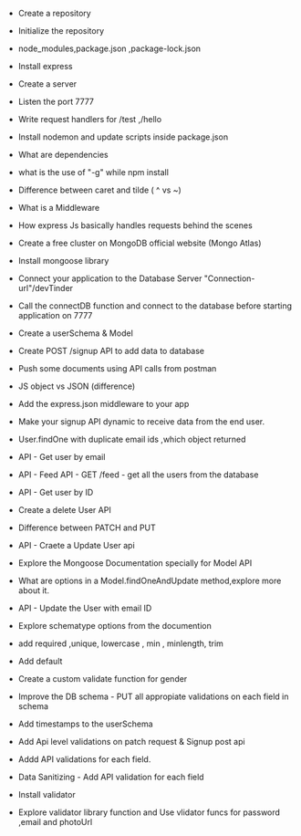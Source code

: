 - Create a repository 
- Initialize the repository 
- node_modules,package.json ,package-lock.json 
- Install express
- Create a server
- Listen the port 7777
- Write request handlers for /test ,/hello
- Install nodemon and update scripts inside package.json
- What are dependencies 
- what is the use of "-g" while npm install 
- Difference between caret and tilde ( ^ vs ~)

- What is a Middleware
- How express Js basically handles requests  behind the scenes 


- Create a free cluster on MongoDB official website (Mongo Atlas)
- Install mongoose library
- Connect your application to the Database Server "Connection-url"/devTinder
- Call the connectDB function and connect to the database before starting application on 7777 

- Create a userSchema & Model
- Create  POST /signup API to add data to database
- Push some documents using API calls from postman

- JS object vs JSON (difference)
- Add the express.json middleware to your app
- Make your signup API dynamic to receive data from the end user.

- User.findOne with duplicate email ids ,which object returned 
- API - Get user by email 
- API - Feed API - GET /feed - get all the users from the database
- API - Get user by ID
- Create a delete User API
- Difference between PATCH and PUT
- API - Craete a Update User api 
- Explore the Mongoose Documentation specially for Model API
- What are options in a Model.findOneAndUpdate method,explore more about it.
- API - Update the User with email ID

- Explore schematype options from the documention
- add required ,unique, lowercase , min , minlength, trim
- Add default
- Create a custom validate function for gender
- Improve the DB schema - PUT all appropiate validations on each field in schema
- Add timestamps to the userSchema
- Add Api level validations on patch request & Signup post api
- Addd API validations for each field.

- Data Sanitizing - Add API validation for each field
- Install validator
- Explore validator library function and Use vlidator funcs for password ,email and photoUrl 